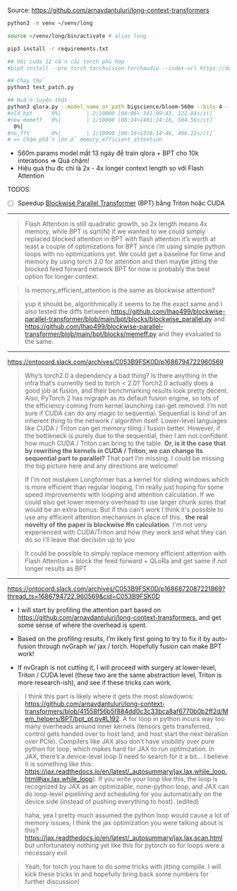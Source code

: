 Source: https://github.com/arnavdantuluri/long-context-transformers

```sh
python3 -m venv ~/venv/long

source ~/venv/long/bin/activate # alias long

pip3 install -r requirements.txt

## Với cuda 12 cần cài torch phù hợp
#pip3 install --pre torch torchvision torchaudio --index-url https://download.pytorch.org/whl/nightly/cu121

## Chạy thử
python3 test_patch.py

## Huấn luyện thật
python3 qlora.py --model_name_or_path bigscience/bloom-560m --bits 4 --per_device_train_batch_size 8
#old_bpt     `0%|        | 2/10000 [04:06< 341:09:43, 122.84s/it]`
#new_memeff  `0%|        | 1/10000 [08:24<1401:24:16, 504.56s/it]`
  0%|                                                                             | 1/10000 [08:26<1406:57:43, 506.56s/it]
#no_fft      `0%|        | 1/10000 [08:16<1378:14:46, 496.22s/it]`
# => Chậm phần lớn ở memory_efficient_attention
```

- 560m params model mất 13 ngày để train qlora + BPT cho 10k interations => Quá chậm!
- Hiệu quả thu đc chỉ là 2x - 4x longer context length so với Flash Attention

TODOS:
- [ ] Speedup [Blockwise Parallel Transformer](https://arxiv.org/abs/2305.19370) (BPT) bằng Triton hoặc CUDA


- - -


> Flash Attention is still quadratic growth, so 2x length means 4x memory, while BPT is sqrt(N)
> if we wanted to we could simply replaced blocked attention in BPT with flash attention
> it’s worth at least a couple of optimizations for BPT since i’m using simple python loops with no optimizations yet.
> We could get a baseline for time and memory by using torch 2.0 for attention and then maybe jitting the blocked feed forward network
> BPT for now is probably the best option for longer context.

> Is memory_efficient_attention is the same as blockwise attention?

> yup it should be, algorithmically it seems to be the exact same and I also tested the diffs between https://github.com/lhao499/blockwise-parallel-transformer/blob/main/bpt/blocks/blockwise_parallel.py and https://github.com/lhao499/blockwise-parallel-transformer/blob/main/bpt/blocks/memeff.py and they evaluated to the same.

- - -


https://ontocord.slack.com/archives/C053B9FSK0D/p1686794722960569
> Why’s torch2.0 a dependency a bad thing? Is there anything in the infra that’s currently tied to torch < 2.0? Torch2.0 actually does a good job at fusion, and their benchmarking results look pretty decent. Also, PyTorch 2 has nvgraph as its default fusion engine, so lots of the efficiency coming from kernel launching can get removed.
> I’m not sure if CUDA can do any magic to sequential. Sequential is kind of an inherent thing to the network / algorithm itself. Lower-level languages like CUDA / Triton can get memory tiling / fusion better. However, if the bottleneck is purely due to the sequential, then I am not confident how much CUDA / Triton can bring to the table. **Or, is it the case that by rewriting the kernels in CUDA / Triton, we can change its sequential part to parallel?** That part I’m missing. I could be missing the big picture here and any directions are welcome!

> If I'm not mistaken Longformer has a kernel for sliding windows which is more efficient than regular looping, I'm really just hoping for some speed improvements with looping and attention calculation. If we could also get lower memory overhead to use larger chunk sizes that would be an extra bonus. But if this can't work I think it's possible to use any efficient attention mechanism in place of this.. **the real novelty of the paper is blockwise ffn calculation**. I'm not very experienced with CUDA/Triton and how they work and what they can do so I'll leave that decision up to you

> It could be possible to simply replace memory efficient attention with Flash Attention + block the feed forward + QLoRa and get same if not longer results as BPT

- - -

https://ontocord.slack.com/archives/C053B9FSK0D/p1686872087221869?thread_ts=1686794722.960569&cid=C053B9FSK0D

- I will start by profiling the attention part based on https://github.com/arnavdantuluri/long-context-transformers, and get some sense of where the overhead is spent.

- Based on the profiling results, I’m likely first going to try to fix it by auto-fusion through nvGraph w/ jax / torch. Hopefully fusion can make BPT work!

- If nvGraph is not cutting it, I will proceed with surgery at lower-level, Triton / CUDA level (these two are the same abstraction level, Triton is more research-ish), and see if these tricks can work.


> I think this part is likely where it gets the most slowdowns: https://github.com/arnavdantuluri/long-context-transformers/blob/41558f56b5f884dd0c3c33bca8af6770b0b2ff2d/Mem_helpers/BPT/bpt_pt.py#L192.
> A for loop in python incurs way too many overheads around inner kernels (tensors gets transferred, control gets handed over to host land, and host start the next iteration over PCIe). Compilers like JAX also don’t have visibility over pure python for loop, which makes hard for JAX to run optimization.
> In JAX, there’s a device-level loop (I need to search for it a bit… I believe it is something like this: https://jax.readthedocs.io/en/latest/_autosummary/jax.lax.while_loop.html#jax.lax.while_loop). If you write your loop like this, the loop is recognized by JAX as an optimizable, none-python loop, and JAX can do loop-level pipelining and scheduling for you automatically on the device side (instead of pushing everything to host). (edited) 

> haha, yea I pretty much assumed the python loop would cause a lot of memory issues, I think the jax optimization you were talking about is this? https://jax.readthedocs.io/en/latest/_autosummary/jax.lax.scan.html but unfortunately nothing yet like this for pytorch so for loops were a necessary evil

> Yeah, for torch you have to do some tricks with jitting compile. I will kick these tricks in and hopefully bring back some numbers for further discussion!


